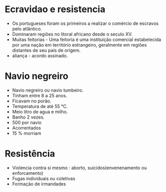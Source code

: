 # Ecravidao e resistencia

- Os portugueses foram os primeiros a realizar o comércio de escravos pelo atlântico.
- Dominaram regiões no litoral africano desde o seculo XV.
- Muitas feitorias - Uma feitoria é uma instituição comercial estabelecida por uma nação em território estrangeiro, geralmente em regiões distantes de seu país de origem.
- aliança - acordo assinado.

# Navio negreiro
- Navio negreiro ou navio tumbeiro.
- Tinham entre 8 a 25 anos.
- Ficavam no porão.
- Temperatura de até 55 °C.
- Meio litro de agua e milho.
- Banho 2 vezes.
- 500 por navio
- Acorrentados
- 15 % morriam

# Resistência
- Violencia contra si mesmo : aborto, suicidos(envenenamento ou enforcamento)
- Fugas individuais ou coletivas
- Formação de irmandades